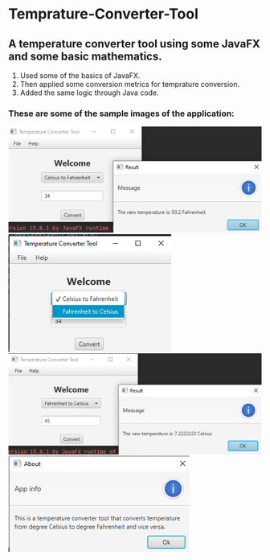 # Temprature-Converter-Tool
## A temperature converter tool using some JavaFX and some basic mathematics.
1. Used some of the basics of JavaFX.
2. Then applied some conversion metrics for temprature conversion.
3. Added the same logic through Java code.

### These are some of the sample images of the application:
<img src = "images/Screenshot (732).png">
<img src = "images/Screenshot (733).png">
<img src = "images/Screenshot (734).png">
<img src = "images/Screenshot (735).png">
